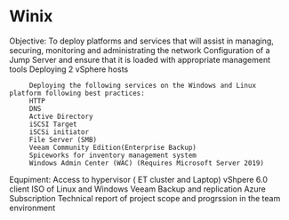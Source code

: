 # Winix
Objective:
To deploy platforms and services that will assist in managing, securing, monitoring and administrating the network 
         Configuration of a Jump Server and ensure that it is loaded with appropriate management tools
         Deploying 2 vSphere hosts 
         
         Deploying the following services on the Windows and Linux platform following best practices:
         HTTP
         DNS
         Active Directory
         iSCSI Target
         iSCSi initiator
         File Server (SMB)
         Veeam Community Edition(Enterprise Backup)
         Spiceworks for inventory management system
         Windows Admin Center (WAC) (Requires Microsoft Server 2019)
         
         
Equpiment:
         Access to hypervisor ( ET cluster and Laptop)
         vShpere 6.0 client
         ISO of Linux and Windows 
         Veeam Backup and replication 
         Azure Subscription 
Technical report of project scope and progrssion in the team environment 
